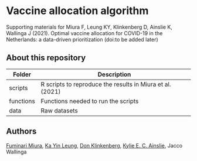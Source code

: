 # Vaccine allocation algorithm
Supporting materials for Miura F, Leung KY, Klinkenberg D, Ainslie K, Wallinga J (2021). Optimal vaccine allocation for COVID-19 in the Netherlands: a data-driven prioritization (doi:to be added later)

## About this repository
| Folder    | Description |
|-----------|------------------------------------------------------|
| scripts   | R scripts to reproduce the results in Miura et al. (2021) |
| functions | Functions needed to run the scripts |
| data      | Raw datasets |

## Authors
[Fuminari Miura](https://github.com/akira-endo), 
[Ka Yin Leung](https://github.com/kayinleung), 
[Don Klinkenberg](https://github.com/donkeyshot), 
[Kylie E. C. Ainslie](https://github.com/kylieainslie),
Jacco Wallinga
